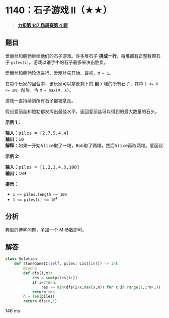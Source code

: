 # 1140：石子游戏 II（★★）


> <u>**[力扣第 147 场周赛第 4 题](https://leetcode.cn/problems/stone-game-ii/)**</u>

## 题目

<p>爱丽丝和鲍勃继续他们的石子游戏。许多堆石子 <strong>排成一行</strong>，每堆都有正整数颗石子 <code>piles[i]</code>。游戏以谁手中的石子最多来决出胜负。</p>

<p>爱丽丝和鲍勃轮流进行，爱丽丝先开始。最初，<code>M = 1</code>。</p>

<p>在每个玩家的回合中，该玩家可以拿走剩下的 <strong>前</strong> <code>X</code> 堆的所有石子，其中 <code>1 &lt;= X &lt;= 2M</code>。然后，令 <code>M = max(M, X)</code>。</p>

<p>游戏一直持续到所有石子都被拿走。</p>

<p>假设爱丽丝和鲍勃都发挥出最佳水平，返回爱丽丝可以得到的最大数量的石头。</p>



<p><strong>示例 1：</strong></p>

<pre>
<strong>输入：</strong>piles = [2,7,9,4,4]
<strong>输出：</strong>10
<strong>解释：</strong>如果一开始Alice取了一堆，Bob取了两堆，然后Alice再取两堆。爱丽丝可以得到2 + 4 + 4 = 10堆。如果Alice一开始拿走了两堆，那么Bob可以拿走剩下的三堆。在这种情况下，Alice得到2 + 7 = 9堆。返回10，因为它更大。
</pre>

<p><strong>示例 2:</strong></p>

<pre>
<strong>输入：</strong>piles = [1,2,3,4,5,100]
<strong>输出：</strong>104
</pre>



<p><strong>提示：</strong></p>

<ul>
<li><code>1 &lt;= piles.length &lt;= 100</code></li>
<li><meta charset="UTF-8" /><code>1 &lt;= piles[i] &lt;= 10<sup>4</sup></code></li>
</ul>


## 分析

典型的博弈问题，多加一个 M 参数即可。


## 解答

```python
class Solution:
    def stoneGameII(self, piles: List[int]) -> int:
        @cache
        def dfs(i,m):
            res = sum(piles[i:])
            if i+2*m<n:
                res -= min(dfs(i+x,max(x,m)) for x in range(1,2*m+1))
            return res
        n = len(piles)
        return dfs(0,1)
```

146 ms


